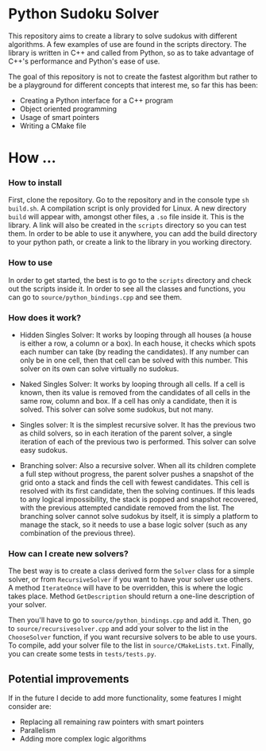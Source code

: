 # Python Sudoku Solver

This repository aims to create a library to solve sudokus with different algorithms. A few examples of use are found in the scripts directory. The library is written in C++ and called from Python, so as to take advantage of C++'s performance and Python's ease of use.

The goal of this repository is not to create the fastest algorithm but rather to be a playground for different concepts that interest me, so far this has been:
- Creating a Python interface for a C++ program
- Object oriented programming
- Usage of smart pointers
- Writing a CMake file

# How ...

### How to install ###
First, clone the repository. Go to the repository and in the console type `sh build.sh`. A compilation script is only provided for Linux. A new directory `build` will appear with, amongst other files, a `.so` file inside it. This is the library. A link will also be created in the `scripts` directory so you can test them. In order to be able to use it anywhere, you can add the build directory to your python path, or create a link to the library in you working directory.

### How to use ###
In order to get started, the best is to go to the `scripts` directory and check out the scripts inside it. In order to see all the classes and functions, you can go to `source/python_bindings.cpp` and see them.

### How does it work? ###
- Hidden Singles Solver: It works by looping through all houses (a house is either a row, a column or a box). In each house, it checks which spots each number can take (by reading the candidates). If any number can only be in one cell, then that cell can be solved with this number. This solver on its own can solve virtually no sudokus.

- Naked Singles Solver: It works by looping through all cells. If a cell is known, then its value is removed from the candidates of all cells in the same row, column and box. If a cell has only a candidate, then it is solved. This solver can solve some sudokus, but not many.

- Singles solver: It is the simplest recursive solver. It has the previous two as child solvers, so in each iteration of the parent solver, a single iteration of each of the previous two is performed. This solver can solve easy sudokus.

- Branching solver: Also a recursive solver. When all its children complete a full step without progress, the parent solver pushes a snapshot of the grid onto a stack and finds the cell with fewest candidates. This cell is resolved with its first candidate, then the solving continues. If this leads to any logical impossibility, the stack is popped and snapshot recovered, with the previous attempted candidate removed from the list. The branching solver cannot solve sudokus by itself, it is simply a platform to manage the stack, so it needs to use a base logic solver (such as any combination of the previous three).

### How can I create new solvers? ###
The best way is to create a class derived form the `Solver` class for a simple solver, or from `RecursiveSolver` if you want to have your solver use others. A method `IterateOnce` will have to be overridden, this is where the logic takes place. Method `GetDescription` should return a one-line description of your solver. 

Then you'll have to go to `source/python_bindings.cpp` and add it. Then, go to 
`source/recursivesolver.cpp` and add your solver to the list in the `ChooseSolver` function, if you want recursive solvers to be able to use yours. To compile, add your solver file to the list in `source/CMakeLists.txt`. Finally, you can create some tests in `tests/tests.py`.

## Potential improvements

If in the future I decide to add more functionality, some features I might consider are:
- Replacing all remaining raw pointers with smart pointers
- Parallelism
- Adding more complex logic algorithms

